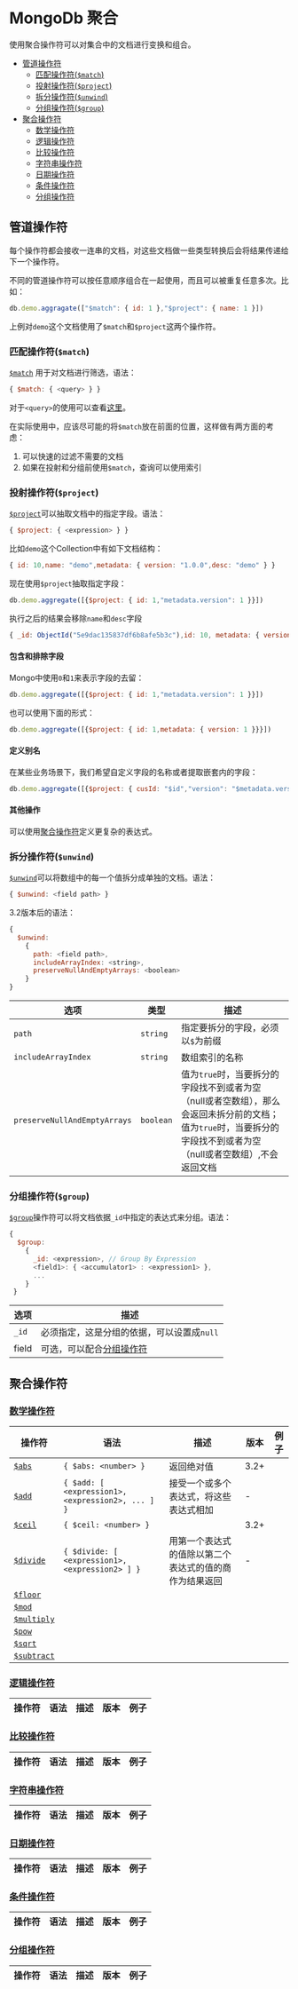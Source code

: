 # MongoDb 聚合

使用聚合操作符可以对集合中的文档进行变换和组合。

- [管道操作符](#pipe)
    - [匹配操作符(`$match`)](#match)
    - [投射操作符(`$project`)](#project)
    - [拆分操作符(`$unwind`)](#unwind)
    - [分组操作符(`$group`)](#group)
- [聚合操作符](#operation)
    - [数学操作符](#operation-math)
    - [逻辑操作符](#operation-logic)
    - [比较操作符](#operation-compare)
    - [字符串操作符](#operation-string)
    - [日期操作符](#operation-date)
    - [条件操作符](#operation-condition)
    - [分组操作符](#operation-group)

## 管道操作符

每个操作符都会接收一连串的文档，对这些文档做一些类型转换后会将结果传递给下一个操作符。

不同的管道操作符可以按任意顺序组合在一起使用，而且可以被重复任意多次。比如：

```js
db.demo.aggragate(["$match": { id: 1 },"$project": { name: 1 }])
```

上例对`demo`这个文档使用了`$match`和`$project`这两个操作符。

### 匹配操作符(`$match`) 

[`$match`](https://mongoing.com/docs/reference/operator/aggregation/match.html) 用于对文档进行筛选，语法：

```js
{ $match: { <query> } }
```

对于`<query>`的使用可以查看[这里](https://mongoing.com/docs/tutorial/query-documents.html#read-operations-query-argument)。

在实际使用中，应该尽可能的将`$match`放在前面的位置，这样做有两方面的考虑：

1. 可以快速的过滤不需要的文档
2. 如果在投射和分组前使用`$match`，查询可以使用索引

### 投射操作符(`$project`)

[`$project`](https://mongoing.com/docs/reference/operator/aggregation/project.html)可以抽取文档中的指定字段。语法：

```js
{ $project: { <expression> } }
```

比如`demo`这个Collection中有如下文档结构：

```js
{ id: 10,name: "demo",metadata: { version: "1.0.0",desc: "demo" } }
```

现在使用`$project`抽取指定字段：

```js
db.demo.aggregate([{$project: { id: 1,"metadata.version": 1 }}])
```

执行之后的结果会移除`name`和`desc`字段

```js
{ _id: ObjectId("5e9dac135837df6b8afe5b3c"),id: 10, metadata: { version: "1.0.0" } }
```

#### 包含和排除字段

Mongo中使用`0`和`1`来表示字段的去留：

```js
db.demo.aggregate([{$project: { id: 1,"metadata.version": 1 }}])
```

也可以使用下面的形式：

```js
db.demo.aggregate([{$project: { id: 1,metadata: { version: 1 }}}])
```

#### 定义别名

在某些业务场景下，我们希望自定义字段的名称或者提取嵌套内的字段：

```js
db.demo.aggregate([{$project: { cusId: "$id","version": "$metadata.version" }}])
```

#### 其他操作

可以使用[聚合操作符]()定义更复杂的表达式。

### 拆分操作符(`$unwind`)

[`$unwind`](https://mongoing.com/docs/reference/operator/aggregation/unwind.html)可以将数组中的每一个值拆分成单独的文档。语法：

```js
{ $unwind: <field path> }
```

3.2版本后的语法：

```js
{
  $unwind:
    {
      path: <field path>,
      includeArrayIndex: <string>,
      preserveNullAndEmptyArrays: <boolean>
    }
}
```
选项 | 类型 | 描述 
---|---|---
`path` | `string` | 指定要拆分的字段，必须以`$`为前缀
`includeArrayIndex` | `string` | 数组索引的名称
`preserveNullAndEmptyArrays` | `boolean` | 值为`true`时，当要拆分的字段找不到或者为空（null或者空数组），那么会返回未拆分前的文档； 值为`true`时，当要拆分的字段找不到或者为空（null或者空数组）,不会返回文档

### 分组操作符(`$group`)

[`$group`](https://docs.mongodb.com/manual/reference/operator/aggregation/group/)操作符可以将文档依据`_id`中指定的表达式来分组。语法：

```js
{
  $group:
    {
      _id: <expression>, // Group By Expression
      <field1>: { <accumulator1> : <expression1> },
      ...
    }
 }
```
选项 | 描述 
---|---
`_id` | 必须指定，这是分组的依据，可以设置成`null`
field | 可选，可以配合[分组操作符](https://docs.mongodb.com/manual/reference/operator/aggregation/group/#accumulators-group)

## <a id="operation"></a>聚合操作符

### <a href="operation-math"></a>[数学操作符](https://docs.mongodb.com/manual/reference/operator/aggregation/)

操作符 | 语法 | 描述 | 版本 | 例子
---|---|---|---|---|
[`$abs`](https://mongoing.com/docs/reference/operator/aggregation/abs.html#exp._S_abs) | `{ $abs: <number> }` | 返回绝对值 | 3.2+
[`$add`](https://mongoing.com/docs/reference/operator/aggregation/add.html#exp._S_add) | `{ $add: [ <expression1>, <expression2>, ... ] }` | 接受一个或多个表达式，将这些表达式相加 | -
[`$ceil`](https://mongoing.com/docs/reference/operator/aggregation/ceil.html#exp._S_ceil) | `{ $ceil: <number> }` | | 3.2+
[`$divide`](https://mongoing.com/docs/reference/operator/aggregation/divide.html#exp._S_divide) | `{ $divide: [ <expression1>, <expression2> ] }` | 用第一个表达式的值除以第二个表达式的值的商作为结果返回 | - | 
[`$floor`]() | | 
[`$mod`]() | 
[`$multiply`]() |
[`$pow`]() |
[`$sqrt`]() |
[`$subtract`]() |

### <a id="operation-logic"></a>[逻辑操作符](https://mongoing.com/docs/reference/operator/aggregation-boolean.html)

操作符 | 语法 | 描述 | 版本 | 例子
---|---|---|---|---|

### <a id="operation-compare"></a>[比较操作符](https://mongoing.com/docs/reference/operator/aggregation-comparison.html)

操作符 | 语法 | 描述 | 版本 | 例子
---|---|---|---|---|

### <a id="operation-string"></a>[字符串操作符](https://mongoing.com/docs/reference/operator/aggregation-string.html)

操作符 | 语法 | 描述 | 版本 | 例子
---|---|---|---|---|

### <a id="operation-string"></a>[日期操作符](https://mongoing.com/docs/reference/operator/aggregation-date.html)

操作符 | 语法 | 描述 | 版本 | 例子
---|---|---|---|---|

### <a id="operation-condition"></a>[条件操作符](https://mongoing.com/docs/reference/operator/aggregation-conditional.html)

操作符 | 语法 | 描述 | 版本 | 例子
---|---|---|---|---|

### <a id="operation-group"></a>[分组操作符](https://mongoing.com/docs/reference/operator/aggregation-group.html)

操作符 | 语法 | 描述 | 版本 | 例子
---|---|---|---|---|

